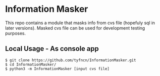 # Information Masker

This repo contains a module that masks info from cvs file (hopefuly sql in later versions).
Masked cvs file can be used for development testing purposes.

## Local Usage - As console app
```console
$ git clone https://github.com/tyfncn/InformationMasker.git
$ cd InformationMasker/
$ python3 -m InformationMasker [input cvs file]
```

